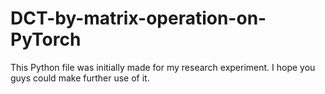# DCT-by-matrix-operation-on-PyTorch
This Python file was initially made for my research experiment. I hope you guys could make further use of it.
